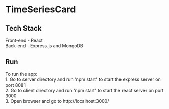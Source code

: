 # TimeSeriesCard

<h2>Tech Stack</h2>
Front-end - React<br />
Back-end - Express.js and MongoDB

<h2>Run</h2>
To run the app:<br />
1. Go to server directory and run 'npm start' to start the express server on port 8081<br />
2. Go to client directory and run 'npm start' to start the react server on port 3000<br />
3. Open browser and go to http://localhost:3000/


